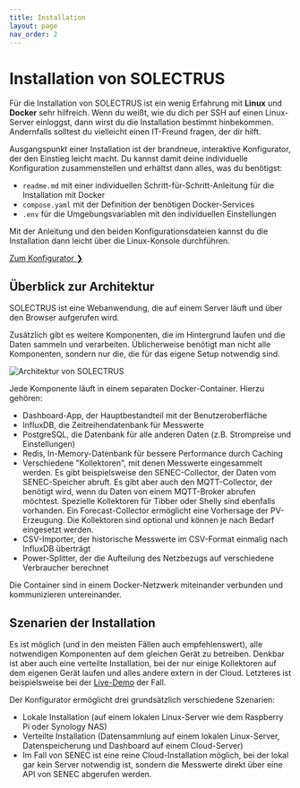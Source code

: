 ```yaml
---
title: Installation
layout: page
nav_order: 2
---
```


# Installation von SOLECTRUS

Für die Installation von SOLECTRUS ist ein wenig Erfahrung mit **Linux** und **Docker** sehr hilfreich. Wenn du weißt, wie du dich per SSH auf einen Linux-Server einloggst, dann wirst du die Installation bestimmt hinbekommen. Andernfalls solltest du vielleicht einen IT-Freund fragen, der dir hilft.

Ausgangspunkt einer Installation ist der brandneue, interaktive Konfigurator, der den Einstieg leicht macht. Du kannst damit deine individuelle Konfiguration zusammenstellen und erhältst dann alles, was du benötigst:

- `readme.md` mit einer individuellen Schritt-für-Schritt-Anleitung für die Installation mit Docker
- `compose.yaml` mit der Definition der benötigen Docker-Services
- `.env` für die Umgebungsvariablen mit den individuellen Einstellungen

Mit der Anleitung und den beiden Konfigurationsdateien kannst du die Installation dann leicht über die Linux-Konsole durchführen.

<div class="text-center">
  <a href="https://configurator.solectrus.de">Zum Konfigurator ❯</a>
</div>

## Überblick zur Architektur

SOLECTRUS ist eine Webanwendung, die auf einem Server läuft und über den Browser aufgerufen wird.

Zusätzlich gibt es weitere Komponenten, die im Hintergrund laufen und die Daten sammeln und verarbeiten. Üblicherweise benötigt man nicht alle Komponenten, sondern nur die, die für das eigene Setup notwendig sind.

<img src="{{ site.baseurl }}/assets/images/architektur.svg" alt="Architektur von SOLECTRUS" />

Jede Komponente läuft in einem separaten Docker-Container. Hierzu gehören:

- Dashboard-App, der Hauptbestandteil mit der Benutzeroberfläche
- InfluxDB, die Zeitreihendatenbank für Messwerte
- PostgreSQL, die Datenbank für alle anderen Daten (z.B. Strompreise und Einstellungen)
- Redis, In-Memory-Datenbank für bessere Performance durch Caching
- Verschiedene "Kollektoren", mit denen Messwerte eingesammelt werden. Es gibt beispielsweise den SENEC-Collector, der Daten vom SENEC-Speicher abruft. Es gibt aber auch den MQTT-Collector, der benötigt wird, wenn du Daten von einem MQTT-Broker abrufen möchtest. Spezielle Kollektoren für Tibber oder Shelly sind ebenfalls vorhanden. Ein Forecast-Collector ermöglicht eine Vorhersage der PV-Erzeugung. Die Kollektoren sind optional und können je nach Bedarf eingesetzt werden.
- CSV-Importer, der historische Messwerte im CSV-Format einmalig nach InfluxDB überträgt
- Power-Splitter, der die Aufteilung des Netzbezugs auf verschiedene Verbraucher berechnet

Die Container sind in einem Docker-Netzwerk miteinander verbunden und kommunizieren untereinander.

## Szenarien der Installation

Es ist möglich (und in den meisten Fällen auch empfehlenswert), alle notwendigen Komponenten auf dem gleichen Gerät zu betreiben. Denkbar ist aber auch eine verteilte Installation, bei der nur einige Kollektoren auf dem eigenen Gerät laufen und alles andere extern in der Cloud. Letzteres ist beispielsweise bei der [Live-Demo](https://demo.solectrus.de) der Fall.

Der Konfigurator ermöglicht drei grundsätzlich verschiedene Szenarien:

- Lokale Installation (auf einem lokalen Linux-Server wie dem Raspberry Pi oder Synology NAS)
- Verteilte Installation (Datensammlung auf einem lokalen Linux-Server, Datenspeicherung und Dashboard auf einem Cloud-Server)
- Im Fall von SENEC ist eine reine Cloud-Installation möglich, bei der lokal gar kein Server notwendig ist, sondern die Messwerte direkt über eine API von SENEC abgerufen werden.
